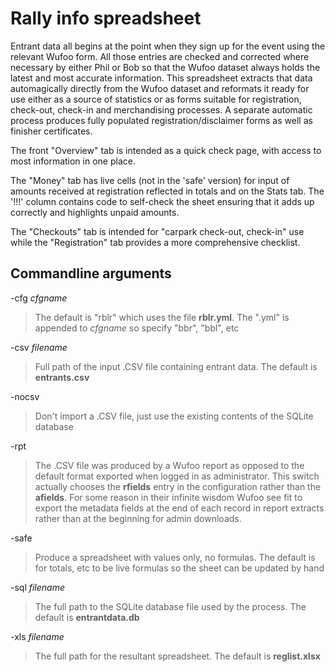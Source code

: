 # Rally info spreadsheet

Entrant data all begins at the point when they sign up for the event using the relevant Wufoo form. All those entries are checked and corrected where necessary by either Phil or Bob so that the Wufoo dataset always holds the latest and most accurate information.  This spreadsheet extracts that data automagically directly from the Wufoo dataset and reformats it ready for use either as a source of statistics or as forms suitable for registration, check-out, check-in and merchandising processes. A separate automatic process produces fully populated registration/disclaimer forms as well as finisher certificates.

The front "Overview" tab is intended as a quick check page, with access to most information in one place.

The "Money" tab has live cells (not in the 'safe' version) for input of amounts received at registration reflected in totals and on the Stats tab. The '!!!' column contains code to self-check the sheet ensuring that it adds up correctly and highlights unpaid amounts.

The "Checkouts" tab is intended for "carpark check-out, check-in" use while the "Registration" tab provides a more comprehensive checklist.

## Commandline arguments

-cfg *cfgname*
>The default is "rblr" which uses the file **rblr.yml**. The ".yml" is appended to *cfgname* so specify "bbr", "bbl", etc

-csv *filename*
>Full path of the input .CSV file containing entrant data. The default is **entrants.csv**

-nocsv
>Don't import a .CSV file, just use the existing contents of the SQLite database

-rpt
>The .CSV file was produced by a Wufoo report as opposed to the default format exported when logged in as administrator. This switch actually chooses the **rfields** entry in the configuration rather than the **afields**. For some reason in their infinite wisdom Wufoo see fit to export the metadata fields at the end of each record in report extracts rather than at the beginning for admin downloads.

-safe
>Produce a spreadsheet with values only, no formulas. The default is for totals, etc to be live formulas so the sheet can be updated by hand

-sql *filename*
>The full path to the SQLite database file used by the process. The default is **entrantdata.db**

-xls *filename*
>The full path for the resultant spreadsheet. The default is **reglist.xlsx**

